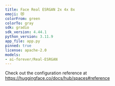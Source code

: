 ```yaml
---
title: Face Real ESRGAN 2x 4x 8x
emoji: 😻
colorFrom: green
colorTo: gray
sdk: gradio
sdk_version: 4.44.1
python_version: 3.11.9
app_file: app.py
pinned: true
license: apache-2.0
models:
- ai-forever/Real-ESRGAN
---
```


Check out the configuration reference at https://huggingface.co/docs/hub/spaces#reference